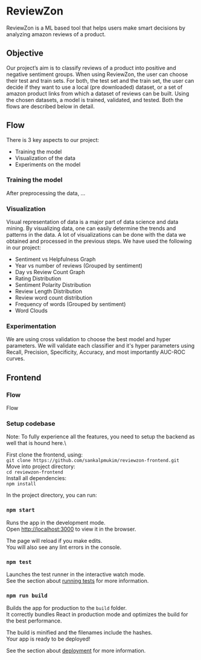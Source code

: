 
# ReviewZon
ReviewZon is a ML based tool that helps users make smart decisions by analyzing amazon reviews of a product. 

## Objective
Our project’s aim is to classify reviews of a product into positive and negative sentiment groups. When using ReviewZon, the user can choose their test and train sets. For both, the test set and the train set, the user can decide if they want to use a local (pre downloaded) dataset, or a set of amazon product links from which a dataset of reviews can be built. Using the chosen datasets, a model is trained, validated, and tested. Both the flows are described below in detail.

## Flow
There is 3 key aspects to our project:
 - Training the model
 - Visualization of the data
 - Experiments on the model

### Training the model
After preprocessing the data, ...


### Visualization
Visual representation of data is a major part of data science and data mining. 
By visualizing data, one can easily determine the trends and patterns in the data. 
A lot of visualizations can be done with the data we obtained and processed in the previous steps.
We have used the following in our project:
 - Sentiment vs Helpfulness Graph
 - Year vs number of reviews (Grouped by sentiment)
 - Day vs Review Count Graph
 - Rating Distribution
 - Sentiment Polarity Distribution
 - Review Length Distribution
 - Review word count distribution
 - Frequency of words (Grouped by sentiment)
 - Word Clouds

### Experimentation
We are using cross validation to choose the best model and hyper parameters.
We will validate each classifier and it's hyper parameters using Recall, Precision, Specificity, Accuracy, and most importantly AUC-ROC curves.

## Frontend
### Flow
Flow

### Setup codebase
Note: To fully experience all the features, you need to setup the backend as well that is hound here.\

First clone the frontend, using:\
`git clone https://github.com/sankalpmukim/reviewzon-frontend.git`\
Move into project directory:\
`cd reviewzon-frontend`\
Install all dependencies:\
`npm install`

In the project directory, you can run:

### `npm start`

Runs the app in the development mode.\
Open [http://localhost:3000](http://localhost:3000) to view it in the browser.

The page will reload if you make edits.\
You will also see any lint errors in the console.

### `npm test`

Launches the test runner in the interactive watch mode.\
See the section about [running tests](https://facebook.github.io/create-react-app/docs/running-tests) for more information.

### `npm run build`

Builds the app for production to the `build` folder.\
It correctly bundles React in production mode and optimizes the build for the best performance.

The build is minified and the filenames include the hashes.\
Your app is ready to be deployed!

See the section about [deployment](https://facebook.github.io/create-react-app/docs/deployment) for more information.
